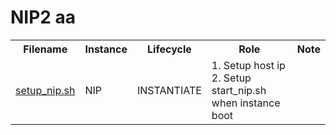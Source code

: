 # NIP2 aa
<html>
<table style="width:100%">
  <tr>
    <th>Filename</th>
    <th>Instance</th>
    <th>Lifecycle</th>
    <th>Role</th>
    <th>Note</th>
  </tr>
  <tr>
  <td><a href="https://github.com/chart2023/NIP2/blob/master/setup_nip.sh">setup_nip.sh</a></td>
  <td>NIP</td>
  <td>INSTANTIATE</td>
  <td>1. Setup host ip<br>2. Setup start_nip.sh when instance boot</td>
  <td></td>
  </table>
 </html>
